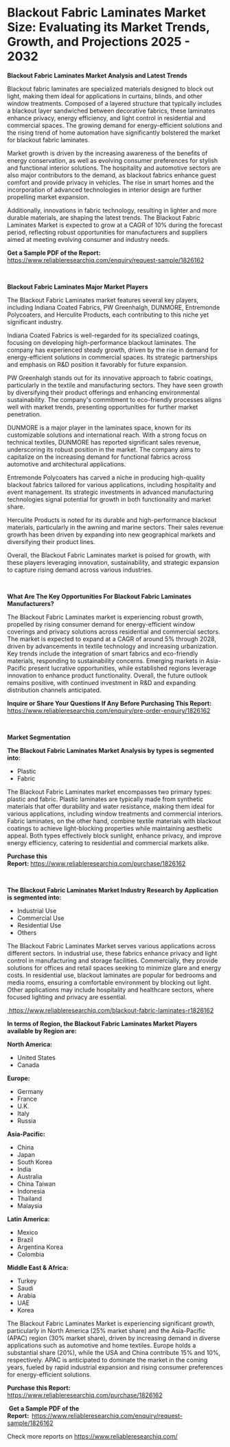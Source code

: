 <p><h1>Blackout Fabric Laminates Market Size: Evaluating its Market Trends, Growth, and Projections 2025 - 2032</h1></p><p><strong>Blackout Fabric Laminates Market Analysis and Latest Trends</strong></p>
<p><p>Blackout fabric laminates are specialized materials designed to block out light, making them ideal for applications in curtains, blinds, and other window treatments. Composed of a layered structure that typically includes a blackout layer sandwiched between decorative fabrics, these laminates enhance privacy, energy efficiency, and light control in residential and commercial spaces. The growing demand for energy-efficient solutions and the rising trend of home automation have significantly bolstered the market for blackout fabric laminates.</p><p>Market growth is driven by the increasing awareness of the benefits of energy conservation, as well as evolving consumer preferences for stylish and functional interior solutions. The hospitality and automotive sectors are also major contributors to the demand, as blackout fabrics enhance guest comfort and provide privacy in vehicles. The rise in smart homes and the incorporation of advanced technologies in interior design are further propelling market expansion.</p><p>Additionally, innovations in fabric technology, resulting in lighter and more durable materials, are shaping the latest trends. The Blackout Fabric Laminates Market is expected to grow at a CAGR of 10% during the forecast period, reflecting robust opportunities for manufacturers and suppliers aimed at meeting evolving consumer and industry needs.</p></p>
<p><strong>Get a Sample PDF of the Report:&nbsp;</strong> <a href="https://www.reliableresearchiq.com/enquiry/request-sample/1826162?utm_campaign=2757&utm_medium=2&utm_source=Github&utm_content=ia&utm_term=05042025&utm_id=blackout-fabric-laminates">https://www.reliableresearchiq.com/enquiry/request-sample/1826162</a></p>
<p>&nbsp;</p>
<p><strong>Blackout Fabric Laminates Major Market Players</strong></p>
<p><p>The Blackout Fabric Laminates market features several key players, including Indiana Coated Fabrics, PW Greenhalgh, DUNMORE, Entremonde Polycoaters, and Herculite Products, each contributing to this niche yet significant industry.</p><p>Indiana Coated Fabrics is well-regarded for its specialized coatings, focusing on developing high-performance blackout laminates. The company has experienced steady growth, driven by the rise in demand for energy-efficient solutions in commercial spaces. Its strategic partnerships and emphasis on R&D position it favorably for future expansion.</p><p>PW Greenhalgh stands out for its innovative approach to fabric coatings, particularly in the textile and manufacturing sectors. They have seen growth by diversifying their product offerings and enhancing environmental sustainability. The company's commitment to eco-friendly processes aligns well with market trends, presenting opportunities for further market penetration.</p><p>DUNMORE is a major player in the laminates space, known for its customizable solutions and international reach. With a strong focus on technical textiles, DUNMORE has reported significant sales revenue, underscoring its robust position in the market. The company aims to capitalize on the increasing demand for functional fabrics across automotive and architectural applications.</p><p>Entremonde Polycoaters has carved a niche in producing high-quality blackout fabrics tailored for various applications, including hospitality and event management. Its strategic investments in advanced manufacturing technologies signal potential for growth in both functionality and market share.</p><p>Herculite Products is noted for its durable and high-performance blackout materials, particularly in the awning and marine sectors. Their sales revenue growth has been driven by expanding into new geographical markets and diversifying their product lines.</p><p>Overall, the Blackout Fabric Laminates market is poised for growth, with these players leveraging innovation, sustainability, and strategic expansion to capture rising demand across various industries.</p></p>
<p>&nbsp;</p>
<p><strong>What Are The Key Opportunities For Blackout Fabric Laminates Manufacturers?</strong></p>
<p><p>The Blackout Fabric Laminates market is experiencing robust growth, propelled by rising consumer demand for energy-efficient window coverings and privacy solutions across residential and commercial sectors. The market is expected to expand at a CAGR of around 5% through 2028, driven by advancements in textile technology and increasing urbanization. Key trends include the integration of smart fabrics and eco-friendly materials, responding to sustainability concerns. Emerging markets in Asia-Pacific present lucrative opportunities, while established regions leverage innovation to enhance product functionality. Overall, the future outlook remains positive, with continued investment in R&D and expanding distribution channels anticipated.</p></p>
<p><strong>Inquire or Share Your Questions If Any Before Purchasing This Report:</strong> <a href="https://www.reliableresearchiq.com/enquiry/pre-order-enquiry/1826162?utm_campaign=2757&utm_medium=2&utm_source=Github&utm_content=ia&utm_term=05042025&utm_id=blackout-fabric-laminates">https://www.reliableresearchiq.com/enquiry/pre-order-enquiry/1826162</a></p>
<p>&nbsp;</p>
<p><strong>Market Segmentation</strong></p>
<p><strong>The Blackout Fabric Laminates Market Analysis by types is segmented into:</strong></p>
<p><ul><li>Plastic</li><li>Fabric</li></ul></p>
<p><p>The Blackout Fabric Laminates market encompasses two primary types: plastic and fabric. Plastic laminates are typically made from synthetic materials that offer durability and water resistance, making them ideal for various applications, including window treatments and commercial interiors. Fabric laminates, on the other hand, combine textile materials with blackout coatings to achieve light-blocking properties while maintaining aesthetic appeal. Both types effectively block sunlight, enhance privacy, and improve energy efficiency, catering to residential and commercial markets alike.</p></p>
<p><strong>Purchase this Report:&nbsp;</strong><a href="https://www.reliableresearchiq.com/purchase/1826162?utm_campaign=2757&utm_medium=2&utm_source=Github&utm_content=ia&utm_term=05042025&utm_id=blackout-fabric-laminates">https://www.reliableresearchiq.com/purchase/1826162</a></p>
<p>&nbsp;</p>
<p><strong>The Blackout Fabric Laminates Market Industry Research by Application is segmented into:</strong></p>
<p><ul><li>Industrial Use</li><li>Commercial Use</li><li>Residential Use</li><li>Others</li></ul></p>
<p><p>The Blackout Fabric Laminates Market serves various applications across different sectors. In industrial use, these fabrics enhance privacy and light control in manufacturing and storage facilities. Commercially, they provide solutions for offices and retail spaces seeking to minimize glare and energy costs. In residential use, blackout laminates are popular for bedrooms and media rooms, ensuring a comfortable environment by blocking out light. Other applications may include hospitality and healthcare sectors, where focused lighting and privacy are essential.</p></p>
<p><a href="https://www.reliableresearchiq.com/blackout-fabric-laminates-r1826162?utm_campaign=2757&utm_medium=2&utm_source=Github&utm_content=ia&utm_term=05042025&utm_id=blackout-fabric-laminates">&nbsp;https://www.reliableresearchiq.com/blackout-fabric-laminates-r1826162</a></p>
<p><strong>In terms of Region, the Blackout Fabric Laminates Market Players available by Region are:</strong></p>
<p>
    <p> <strong> North America: </strong>
        <ul>
            <li>United States</li>
            <li>Canada</li>
        </ul>
        </p> 
    <p> <strong> Europe: </strong>
        <ul>
            <li>Germany</li>
            <li>France</li>
            <li>U.K.</li>
            <li>Italy</li>
            <li>Russia</li>
        </ul>
        </p> 
    <p> <strong> Asia-Pacific: </strong>
        <ul>
            <li>China</li>
            <li>Japan</li>
            <li>South Korea</li>
            <li>India</li>
            <li>Australia</li>
            <li>China Taiwan</li>
            <li>Indonesia</li>
            <li>Thailand</li>
            <li>Malaysia</li>
        </ul>
        </p> 
    <p> <strong> Latin America: </strong>
        <ul>
            <li>Mexico</li>
            <li>Brazil</li>
            <li>Argentina Korea</li>
            <li>Colombia</li>
        </ul>
        </p> 
    <p> <strong> Middle East & Africa: </strong>
        <ul>
            <li>Turkey</li>
            <li>Saudi</li>
            <li>Arabia</li>
            <li>UAE</li>
            <li>Korea</li>
        </ul>
    </p>
    </p>
<p><p>The Blackout Fabric Laminates Market is experiencing significant growth, particularly in North America (25% market share) and the Asia-Pacific (APAC) region (30% market share), driven by increasing demand in diverse applications such as automotive and home textiles. Europe holds a substantial share (20%), while the USA and China contribute 15% and 10%, respectively. APAC is anticipated to dominate the market in the coming years, fueled by rapid industrial expansion and rising consumer preferences for energy-efficient solutions.</p></p>
<p><strong>Purchase this Report: </strong><a href="https://www.reliableresearchiq.com/purchase/1826162?utm_campaign=2757&utm_medium=2&utm_source=Github&utm_content=ia&utm_term=05042025&utm_id=blackout-fabric-laminates">https://www.reliableresearchiq.com/purchase/1826162</a></p>
<p>&nbsp;<strong>Get a Sample PDF of the Report:&nbsp;&nbsp;</strong><a href="https://www.reliableresearchiq.com/enquiry/request-sample/1826162?utm_campaign=2757&utm_medium=2&utm_source=Github&utm_content=ia&utm_term=05042025&utm_id=blackout-fabric-laminates">https://www.reliableresearchiq.com/enquiry/request-sample/1826162</a></p>
<p><strong></strong></p>
<p>Check more reports on <a href="https://www.reliableresearchiq.com/?utm_campaign=2757&utm_medium=2&utm_source=Github&utm_content=ia&utm_term=05042025&utm_id=blackout-fabric-laminates">https://www.reliableresearchiq.com/</a></p>